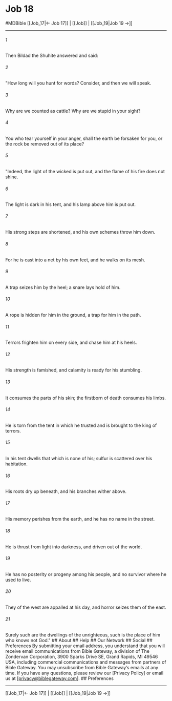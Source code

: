 # Job 18
#MDBible
[[Job_17|← Job 17]] | [[Job]] | [[Job_19|Job 19 →]]

***






###### 1 


Then Bildad the Shuhite answered and said: 





###### 2 


"How long will you hunt for words? Consider, and then we will speak. 





###### 3 


Why are we counted as cattle? Why are we stupid in your sight? 





###### 4 


You who tear yourself in your anger, shall the earth be forsaken for you, or the rock be removed out of its place? 





###### 5 


"Indeed, the light of the wicked is put out, and the flame of his fire does not shine. 





###### 6 


The light is dark in his tent, and his lamp above him is put out. 





###### 7 


His strong steps are shortened, and his own schemes throw him down. 





###### 8 


For he is cast into a net by his own feet, and he walks on its mesh. 





###### 9 


A trap seizes him by the heel; a snare lays hold of him. 





###### 10 


A rope is hidden for him in the ground, a trap for him in the path. 





###### 11 


Terrors frighten him on every side, and chase him at his heels. 





###### 12 


His strength is famished, and calamity is ready for his stumbling. 





###### 13 


It consumes the parts of his skin; the firstborn of death consumes his limbs. 





###### 14 


He is torn from the tent in which he trusted and is brought to the king of terrors. 





###### 15 


In his tent dwells that which is none of his; sulfur is scattered over his habitation. 





###### 16 


His roots dry up beneath, and his branches wither above. 





###### 17 


His memory perishes from the earth, and he has no name in the street. 





###### 18 


He is thrust from light into darkness, and driven out of the world. 





###### 19 


He has no posterity or progeny among his people, and no survivor where he used to live. 





###### 20 


They of the west are appalled at his day, and horror seizes them of the east. 





###### 21 


Surely such are the dwellings of the unrighteous, such is the place of him who knows not God." ## About ## Help ## Our Network ## Social ## Preferences By submitting your email address, you understand that you will receive email communications from Bible Gateway, a division of The Zondervan Corporation, 3900 Sparks Drive SE, Grand Rapids, MI 49546 USA, including commercial communications and messages from partners of Bible Gateway. You may unsubscribe from Bible Gateway&rsquo;s emails at any time. If you have any questions, please review our [Privacy Policy] or email us at [privacy@biblegateway.com]. ## Preferences

***

[[Job_17|← Job 17]] | [[Job]] | [[Job_19|Job 19 →]]
